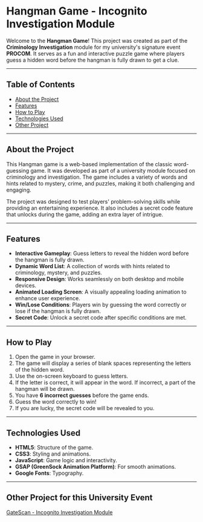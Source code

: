 # Hangman Game - Incognito Investigation Module

Welcome to the **Hangman Game**! This project was created as part of the **Criminology Investigation** module for my university's signature event **PROCOM**. It serves as a fun and interactive puzzle game where players guess a hidden word before the hangman is fully drawn to get a clue.

---

## Table of Contents
- [About the Project](#about-the-project)
- [Features](#features)
- [How to Play](#how-to-play)
- [Technologies Used](#technologies-used)
- [Other Project](#other-project-for-this-university-event)

---

## About the Project
This Hangman game is a web-based implementation of the classic word-guessing game. It was developed as part of a university module focused on criminology and investigation. The game includes a variety of words and hints related to mystery, crime, and puzzles, making it both challenging and engaging.

The project was designed to test players' problem-solving skills while providing an entertaining experience. It also includes a secret code feature that unlocks during the game, adding an extra layer of intrigue.

---

## Features
- **Interactive Gameplay**: Guess letters to reveal the hidden word before the hangman is fully drawn.
- **Dynamic Word List**: A collection of words with hints related to criminology, mystery, and puzzles.
- **Responsive Design**: Works seamlessly on both desktop and mobile devices.
- **Animated Loading Screen**: A visually appealing loading animation to enhance user experience.
- **Win/Lose Conditions**: Players win by guessing the word correctly or lose if the hangman is fully drawn.
- **Secret Code**: Unlock a secret code after specific conditions are met.

---

## How to Play
1. Open the game in your browser.
2. The game will display a series of blank spaces representing the letters of the hidden word.
3. Use the on-screen keyboard to guess letters.
4. If the letter is correct, it will appear in the word. If incorrect, a part of the hangman will be drawn.
5. You have **6 incorrect guesses** before the game ends.
6. Guess the word correctly to win!
7. If you are lucky, the secret code will be revealed to you.

---

## Technologies Used
- **HTML5**: Structure of the game.
- **CSS3**: Styling and animations.
- **JavaScript**: Game logic and interactivity.
- **GSAP (GreenSock Animation Platform)**: For smooth animations.
- **Google Fonts**: Typography.

---

## Other Project for this University Event
[GateScan - Incognito Investigation Module](https://sana-munir-alam.github.io/Gateway/)
